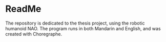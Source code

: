 # ReadMe
The repository is dedicated to the thesis project, using the robotic humanoid NAO. The program runs in both Mandarin and English, and was created with Choregraphe.
